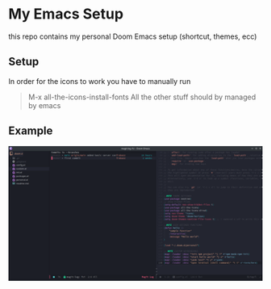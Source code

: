 # My Emacs Setup
this repo contains my personal Doom Emacs setup (shortcut, themes, ecc)

## Setup
In order for the icons to work you have to manually run
 > M-x all-the-icons-install-fonts
All the other stuff should by managed by emacs

## Example
![alt text](./assets/example.png)
